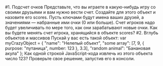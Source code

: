 #1. Подсчет очков
Представьте, что вы играете в какую-нибудь игру со своими друзьями и вам нужно вести счет. Создайте для этого объект и назовите
его scores. Пусть ключами будут имена ваших друзей, а значениями — набранные ими очки (0 или больше). Счет игроков надо
будет увеличивать по мере того, как они зарабатывают новые
очки. Как вы будете менять счет игрока, хранящийся в объекте
scores?
#2. Вглубь объектов и массивов
Пускай у вас есть такой объект:
var myCrazyObject = {
"name": "Нелепый объект",
"some array": [7, 9, { purpose: "путаница", number: 123 }, 3.3],
"random animal": "Банановая акула"
};
Как одной строкой JavaScript-кода извлечь из этого объекта
число 123? Проверьте свое решение, запустив его в консоли.